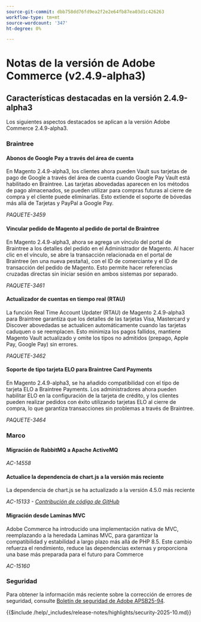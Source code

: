 ```yaml
---
source-git-commit: dbb758dd76fd9ea2f2e2e64fb87ea03d1c426263
workflow-type: tm+mt
source-wordcount: '347'
ht-degree: 0%

---
```

# Notas de la versión de Adobe Commerce (v2.4.9-alpha3)

## Características destacadas en la versión 2.4.9-alpha3

Los siguientes aspectos destacados se aplican a la versión Adobe Commerce 2.4.9-alpha3.

### Braintree

#### Abonos de Google Pay a través del área de cuenta

En Magento 2.4.9-alpha3, los clientes ahora pueden Vault sus tarjetas de pago de Google a través del área de cuenta cuando Google Pay Vault está habilitado en Braintree. Las tarjetas abovedadas aparecen en los métodos de pago almacenados, se pueden utilizar para compras futuras al cierre de compra y el cliente puede eliminarlas. Esto extiende el soporte de bóvedas más allá de Tarjetas y PayPal a Google Pay.

_PAQUETE-3459_

#### Vincular pedido de Magento al pedido de portal de Braintree

En Magento 2.4.9-alpha3, ahora se agrega un vínculo del portal de Braintree a los detalles del pedido en el Administrador de Magento. Al hacer clic en el vínculo, se abre la transacción relacionada en el portal de Braintree (en una nueva pestaña), con el ID de comerciante y el ID de transacción del pedido de Magento. Esto permite hacer referencias cruzadas directas sin iniciar sesión en ambos sistemas por separado.

_PAQUETE-3461_

#### Actualizador de cuentas en tiempo real (RTAU)

La función Real Time Account Updater (RTAU) de Magento 2.4.9-alpha3 para Braintree garantiza que los detalles de las tarjetas Visa, Mastercard y Discover abovedadas se actualicen automáticamente cuando las tarjetas caduquen o se reemplacen. Esto minimiza los pagos fallidos, mantiene Magento Vault actualizado y omite los tipos no admitidos (prepago, Apple Pay, Google Pay) sin errores.

_PAQUETE-3462_

#### Soporte de tipo tarjeta ELO para Braintree Card Payments

En Magento 2.4.9-alpha3, se ha añadido compatibilidad con el tipo de tarjeta ELO a Braintree Payments. Los administradores ahora pueden habilitar ELO en la configuración de la tarjeta de crédito, y los clientes pueden realizar pedidos con éxito utilizando tarjetas ELO al cierre de compra, lo que garantiza transacciones sin problemas a través de Braintree.

_PAQUETE-3464_

### Marco

#### Migración de RabbitMQ a Apache ActiveMQ

_AC-14558_

#### Actualice la dependencia de chart.js a la versión más reciente

La dependencia de chart.js se ha actualizado a la versión 4.5.0 más reciente

_AC-15133 - [Contribución de código de GitHub](https://github.com/magento/magento2/commit/657f983e)_

#### Migración desde Laminas MVC

Adobe Commerce ha introducido una implementación nativa de MVC, reemplazando a la heredada Laminas MVC, para garantizar la compatibilidad y estabilidad a largo plazo más allá de PHP 8.5. Este cambio refuerza el rendimiento, reduce las dependencias externas y proporciona una base más preparada para el futuro para Commerce

_AC-15160_

### Seguridad

Para obtener la información más reciente sobre la corrección de errores de seguridad, consulte [Boletín de seguridad de Adobe APSB25-94](https://helpx.adobe.com/security/products/magento/apsb25-94.html).

{{$include /help/_includes/release-notes/highlights/security-2025-10.md}}
